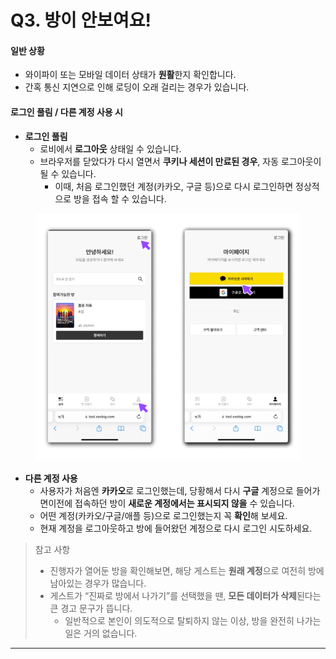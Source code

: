 # Q3. 방이 안보여요!



#### 일반 상황

* 와이파이 또는 모바일 데이터 상태가 **원활**한지 확인합니다.
* 간혹 통신 지연으로 인해 로딩이 오래 걸리는 경우가 있습니다.



#### 로그인 풀림 / 다른 계정 사용 시

* **로그인 풀림**
  * 로비에서 **로그아웃** 상태일 수 있습니다.
  * 브라우저를 닫았다가 다시 열면서 **쿠키나 세션이 만료된 경우**, 자동 로그아웃이 될 수 있습니다.
    * 이때, 처음 로그인했던 계정(카카오, 구글 등)으로 다시 로그인하면 정상적으로 방을 접속 할 수 있습니다.



<figure><img src="../../.gitbook/assets/Group 19 (1).png" alt=""><figcaption></figcaption></figure>



* **다른 계정 사용**
  * 사용자가 처음엔 **카카오**로 로그인했는데, 당황해서 다시 **구글** 계정으로 들어가면이전에 접속하던 방이 **새로운 계정에서는 표시되지 않을** 수 있습니다.
  * 어떤 계정(카카오/구글/애플 등)으로 로그인했는지 꼭 **확인**해 보세요.
  * 현재 계정을 로그아웃하고 방에 들어왔던 계정으로 다시 로그인 시도하세요.



> 참고 사항
>
> * 진행자가 열어둔 방을 확인해보면, 해당 게스트는 **원래 계정**으로 여전히 방에 남아있는 경우가 많습니다.
> * 게스트가 “진짜로 방에서 나가기”를 선택했을 땐, **모든 데이터가 삭제**된다는 큰 경고 문구가 뜹니다.
>   * 일반적으로 본인이 의도적으로 탈퇴하지 않는 이상, 방을 완전히 나가는 일은 거의 없습니다.



***
